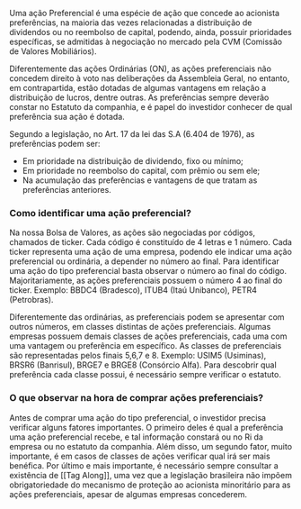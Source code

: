 Uma ação Preferencial é uma espécie de ação que concede ao acionista preferências, na maioria das vezes relacionadas a distribuição de dividendos ou no reembolso de capital, podendo, ainda, possuir prioridades específicas, se admitidas à negociação no mercado pela CVM (Comissão de Valores Mobiliários).

Diferentemente das ações Ordinárias (ON), as ações preferenciais não concedem direito à voto nas deliberações da Assembleia Geral, no entanto, em contrapartida, estão dotadas de algumas vantagens em relação a distribuição de lucros, dentre outras. As preferências sempre deverão constar no Estatuto da companhia, e é papel do investidor conhecer de qual preferência sua ação é dotada.

Segundo a legislação, no Art. 17 da lei das S.A (6.404 de 1976), as preferências podem ser:

- Em prioridade na distribuição de dividendo, fixo ou mínimo;
- Em prioridade no reembolso do capital, com prêmio ou sem ele;
- Na acumulação das preferências e vantagens de que tratam as preferências anteriores.
### **Como identificar uma ação preferencial?**

Na nossa Bolsa de Valores, as ações são negociadas por códigos, chamados de ticker. Cada código é constituído de 4 letras e 1 número. Cada ticker representa uma ação de uma empresa, podendo ele indicar uma ação preferencial ou ordinária, a depender no número ao final. Para identificar uma ação do tipo preferencial basta observar o número ao final do código. Majoritariamente, as ações preferenciais possuem o número 4 ao final do ticker. Exemplo: BBDC4 (Bradesco), ITUB4 (Itaú Unibanco), PETR4 (Petrobras).

Diferentemente das ordinárias, as preferenciais podem se apresentar com outros números, em classes distintas de ações preferenciais. Algumas empresas possuem demais classes de ações preferenciais, cada uma com uma vantagem ou preferência em específico. As classes de preferenciais são representadas pelos finais 5,6,7 e 8. Exemplo: USIM5 (Usiminas), BRSR6 (Banrisul), BRGE7 e BRGE8 (Consórcio Alfa). Para descobrir qual preferência cada classe possui, é necessário sempre verificar o estatuto.
### **O que observar na hora de comprar ações preferenciais?**

Antes de comprar uma ação do tipo preferencial, o investidor precisa verificar alguns fatores importantes. O primeiro deles é qual a preferência uma ação preferencial recebe, e tal informação constará ou no Ri da empresa ou no estatuto da companhia. Além disso, um segundo fator, muito importante, é em casos de classes de ações verificar qual irá ser mais benéfica. Por último e mais importante, é necessário sempre consultar a existência de [[Tag Along]], uma vez que a legislação brasileira não impõem obrigatoriedade do mecanismo de proteção ao acionista minoritário para as ações preferenciais, apesar de algumas empresas concederem.
